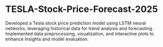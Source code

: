 # TESLA-Stock-Price-Forecast-2025
Developed a Tesla stock price prediction model using LSTM neural networks, leveraging historical data for trend analysis and forecasting. Implemented data preprocessing, visualization, and interactive plots to enhance insights and model evaluation.
